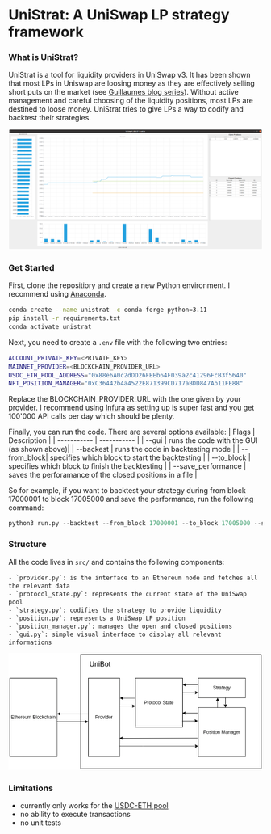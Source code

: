 # UniStrat: A UniSwap LP strategy framework

### What is UniStrat?

UniStrat is a tool for liquidity providers in UniSwap v3. It has been shown that most LPs in Uniswap are loosing money as they are effectively selling short puts on the market (see [Guillaumes blog series](https://lambert-guillaume.medium.com/uniswap-v3-lp-tokens-as-perpetual-put-and-call-options-5b66219db827)).
Without active management and careful choosing of the liquidity positions, most LPs are destined to loose money. UniStrat tries to give LPs a way to codify and backtest their strategies.

![GUI](./gui.png)

### Get Started

First, clone the repositiory and create a new Python environment. I recommend using [Anaconda](https://www.anaconda.com/).
```bash
conda create --name unistrat -c conda-forge python=3.11
pip install -r requirements.txt
conda activate unistrat
```

Next, you need to create a `.env` file with the following two entries:
```bash
ACCOUNT_PRIVATE_KEY=<PRIVATE_KEY>
MAINNET_PROVIDER=<BLOCKCHAIN_PROVIDER_URL>
USDC_ETH_POOL_ADDRESS="0x88e6A0c2dDD26FEEb64F039a2c41296FcB3f5640"
NFT_POSITION_MANAGER="0xC36442b4a4522E871399CD717aBDD847Ab11FE88"

```
Replace the BLOCKCHAIN_PROVIDER_URL with the one given by your provider. I recommend using [Infura](https://www.infura.io/) as setting up is super fast and you get 100'000 API calls per day which should be plenty.

Finally, you can run the code. There are several options available:
| Flags      | Description |
| ----------- | ----------- |
| --gui       | runs the code with the GUI (as shown above)|
| --backest   | runs the code in backtesting mode |
| --from_block| specifies which block to start the backtesting |
| --to_block  | specifies which block to finish the backtesting |
| --save_performance  | saves the perforamance of the closed positions in a file |

So for example, if you want to backtest your strategy during from block 17000001 to block 17005000 and save the performance, run the following command:
```python
python3 run.py --backtest --from_block 17000001 --to_block 17005000 --save_performance performance_17000001_17005000
```

### Structure

All the code lives in `src/` and contains the following components:

    - `provider.py`: is the interface to an Ethereum node and fetches all the relevant data
    - `protocol_state.py`: represents the current state of the UniSwap pool
    - `strategy.py`: codifies the strategy to provide liquidity
    - `position.py`: represents a UniSwap LP position
    - `position_manager.py`: manages the open and closed positions
    - `gui.py`: simple visual interface to display all relevant informations


![Structure](./structure.png)

### Limitations

- currently only works for the [USDC-ETH pool](https://etherscan.io/address/0x88e6a0c2ddd26feeb64f039a2c41296fcb3f5640#events)
- no ability to execute transactions
- no unit tests